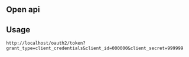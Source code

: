 Open api
--------------------------------------------

Usage
-------------------------------------------

```http request
http://localhost/oauth2/token?grant_type=client_credentials&client_id=000000&client_secret=999999
```